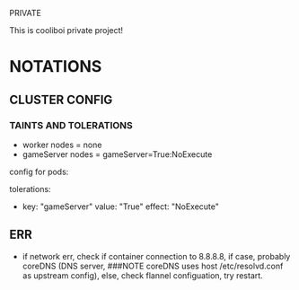 PRIVATE

This is cooliboi private project!


# NOTATIONS

## CLUSTER CONFIG

### TAINTS AND TOLERATIONS

- worker nodes = none
- gameServer nodes = gameServer=True:NoExecute

config for pods:

tolerations:
- key: "gameServer"
  value: "True"
  effect: "NoExecute"


## ERR

- if network err, check if container connection to 8.8.8.8, if case, probably coreDNS (DNS server, ###NOTE coreDNS uses host /etc/resolvd.conf as upstream config), else, check flannel configuation, try restart. 
